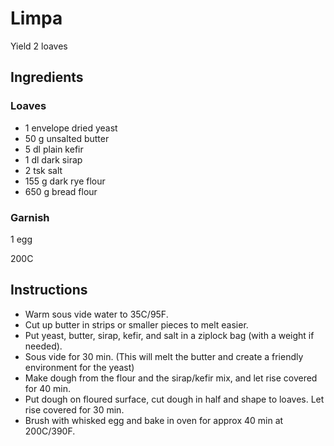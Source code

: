 # Limpa

Yield 2 loaves

## Ingredients

### Loaves

- 1 envelope dried yeast
- 50 g unsalted butter
- 5 dl plain kefir
- 1 dl dark sirap
- 2 tsk salt
- 155 g dark rye flour
- 650 g bread flour

### Garnish

1 egg

200C

## Instructions

- Warm sous vide water to 35C/95F.
- Cut up butter in strips or smaller pieces to melt easier.
- Put yeast, butter, sirap, kefir, and salt in a ziplock bag (with a weight if needed).
- Sous vide for 30 min. (This will melt the butter and create a friendly environment for the yeast)
- Make dough from the flour and the sirap/kefir mix, and let rise covered for 40 min.
- Put dough on floured surface, cut dough in half and shape to loaves. Let rise covered for 30 min.
- Brush with whisked egg and bake in oven for approx 40 min at 200C/390F.


